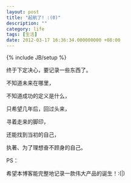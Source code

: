 ```yaml
---
layout: post
title: "起航了! :(0)"
description: ""
category: life
tags: [生活]
date: 2012-03-17 16:36:34.000000000 +08:00
---
```

{% include JB/setup %}

终于下定决心，要记录一些东西了。

不知道未来在哪里，

不知道成功的定义是什么，

只希望几年后，回过头来，

寻着走来的脚印，

还能找到当初的自己，

执著、为了理想奋不顾身的自己。


PS：

希望本博客能完整地记录一款伟大产品的诞生！:(|)
